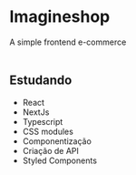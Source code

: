 # Imagineshop

A simple frontend e-commerce 
</br> </br>

## Estudando
* React
* NextJs
* Typescript
* CSS modules
* Componentização
* Criação de API
* Styled Components
